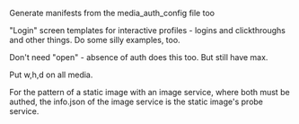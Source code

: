 Generate manifests from the media_auth_config file too

"Login" screen templates for interactive profiles - logins and clickthroughs and other things.
Do some silly examples, too.

Don't need "open" - absence of auth does this too. But still have max.

Put w,h,d on all media.

For the pattern of a static image with an image service, where both must be authed, the info.json of the image service is the static image's probe service.
